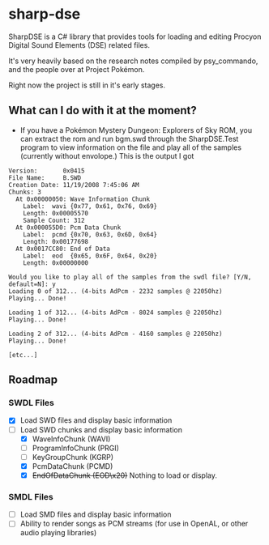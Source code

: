 # sharp-dse
SharpDSE is a C# library that provides tools for loading and editing Procyon Digital Sound Elements (DSE) related files.

It's very heavily based on the research notes compiled by psy_commando, and the people over at Project Pokémon.

Right now the project is still in it's early stages.

## What can I do with it at the moment?
* If you have a Pokémon Mystery Dungeon: Explorers of Sky ROM, you can extract the rom and run bgm.swd through the SharpDSE.Test program to view information on the file and play all of the samples (currently without envolope.)
  This is the output I got
```
Version:       0x0415
File Name:     B.SWD
Creation Date: 11/19/2008 7:45:06 AM
Chunks: 3
  At 0x00000050: Wave Information Chunk
    Label:  wavi {0x77, 0x61, 0x76, 0x69}
    Length: 0x00005570
    Sample Count: 312
  At 0x000055D0: Pcm Data Chunk
    Label:  pcmd {0x70, 0x63, 0x6D, 0x64}
    Length: 0x00177698
  At 0x0017CC80: End of Data
    Label:  eod  {0x65, 0x6F, 0x64, 0x20}
    Length: 0x00000000

Would you like to play all of the samples from the swdl file? [Y/N, default=N]: y
Loading 0 of 312... (4-bits AdPcm - 2232 samples @ 22050hz)
Playing... Done!

Loading 1 of 312... (4-bits AdPcm - 8024 samples @ 22050hz)
Playing... Done!

Loading 2 of 312... (4-bits AdPcm - 4160 samples @ 22050hz)
Playing... Done!

[etc...]
```

## Roadmap
### SWDL Files
- [x] Load SWD files and display basic information
- [ ] Load SWD chunks and display basic information
  - [x] WaveInfoChunk (WAVI)
  - [ ] ProgramInfoChunk (PRGI)
  - [ ] KeyGroupChunk (KGRP)
  - [x] PcmDataChunk (PCMD)
  - [x] ~~EndOfDataChunk (EOD\x20)~~ Nothing to load or display.

### SMDL Files
- [ ] Load SMD files and display basic information
- [ ] Ability to render songs as PCM streams (for use in OpenAL, or other audio playing libraries)
